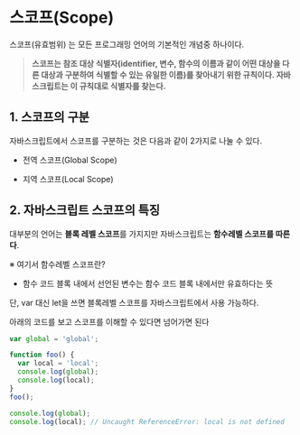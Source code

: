 # 스코프(Scope)

스코프(유효범위) 는 모든 프로그래밍 언어의 기본적인 개념중 하나이다.

> **스코프는 참조 대상 식별자(identifier, 변수, 함수의 이름과 같이 어떤 대상을 다른 대상과 구분하여 식별할 수 있는 유일한 이름)를 찾아내기 위한 규칙이다. 자바스크립트는 이 규칙대로 식별자를 찾는다.**

## 1. 스코프의 구분

자바스크립트에서 스코프를 구분하는 것은 다음과 같이 2가지로 나눌 수 있다.

- 전역 스코프(Global Scope)

- 지역 스코프(Local Scope)

## 2. 자바스크립트 스코프의 특징

대부분의 언어는 **블록 레벨 스코프**를 가지지만 자바스크립트는 **함수레벨 스코프를 따른다**.

※ 여기서 함수레벨 스코프란?

- 함수 코드 블록 내에서 선언된 변수는 함수 코드 블록 내에서만 유효하다는 뜻

단, var 대신 let을 쓰면 블록레벨 스코프를 자바스크립트에서 사용 가능하다.

아래의 코드를 보고 스코프를 이해할 수 있다면 넘어가면 된다

```javascript
var global = 'global';

function foo() {
  var local = 'local';
  console.log(global);
  console.log(local);
}
foo();

console.log(global);
console.log(local); // Uncaught ReferenceError: local is not defined
```

